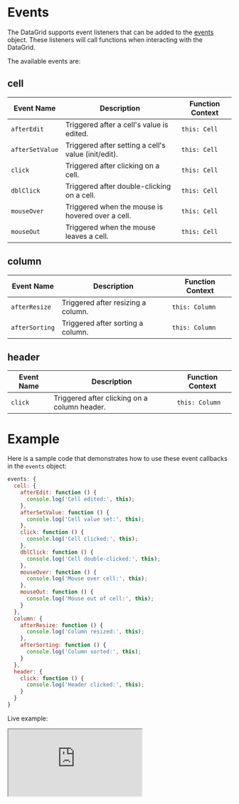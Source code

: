 # Events

The DataGrid supports event listeners that can be added to the [events](https://api.highcharts.com/dashboards/#interfaces/DataGrid_DataGridOptions.IndividualColumnOptions.html#events) object. These listeners will call functions when interacting with the DataGrid.

The available events are:

## cell

| **Event Name**     | **Description**                                          | **Function Context** |
|--------------------|----------------------------------------------------------|-----------------------|
| `afterEdit`        | Triggered after a cell's value is edited.                | `this: Cell`          |
| `afterSetValue`    | Triggered after setting a cell's value (init/edit).      | `this: Cell`          |
| `click`            | Triggered after clicking on a cell.                      | `this: Cell`          |
| `dblClick`         | Triggered after double-clicking on a cell.               | `this: Cell`          |
| `mouseOver`        | Triggered when the mouse is hovered over a cell.         | `this: Cell`          |
| `mouseOut`         | Triggered when the mouse leaves a cell.                  | `this: Cell`          |

## column

| **Event Name**     | **Description**                                          | **Function Context** |
|--------------------|----------------------------------------------------------|-----------------------|
| `afterResize`      | Triggered after resizing a column.                       | `this: Column`        |
| `afterSorting`     | Triggered after sorting a column.                        | `this: Column`        |

## header

| **Event Name**     | **Description**                                          | **Function Context** |
|--------------------|----------------------------------------------------------|-----------------------|
| `click`            | Triggered after clicking on a column header.             | `this: Column`        |

# Example

Here is a sample code that demonstrates how to use these event callbacks in the `events` object:

```js
events: {
  cell: {
    afterEdit: function () {
      console.log('Cell edited:', this);
    },
    afterSetValue: function () {
      console.log('Cell value set:', this);
    },
    click: function () {
      console.log('Cell clicked:', this);
    },
    dblClick: function () {
      console.log('Cell double-clicked:', this);
    },
    mouseOver: function () {
      console.log('Mouse over cell:', this);
    },
    mouseOut: function () {
      console.log('Mouse out of cell:', this);
    }
  },
  column: {
    afterResize: function () {
      console.log('Column resized:', this);
    },
    afterSorting: function () {
      console.log('Column sorted:', this);
    }
  },
  header: {
    click: function () {
      console.log('Header clicked:', this);
    }
  }
}
```

Live example:
<iframe src="https://www.highcharts.com/samples/embed/grid-pro/basic/cell-events" allow="fullscreen"></iframe>
